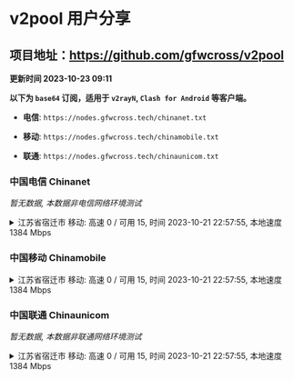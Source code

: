 # v2pool 用户分享
## 项目地址：<https://github.com/gfwcross/v2pool>
**更新时间 2023-10-23 09:11**


**以下为 `base64` 订阅，适用于 `v2rayN`, `Clash for Android` 等客户端。**

- **电信**: `https://nodes.gfwcross.tech/chinanet.txt`

- **移动**: `https://nodes.gfwcross.tech/chinamobile.txt`

- **联通**: `https://nodes.gfwcross.tech/chinaunicom.txt`


### 中国电信 Chinanet
<i>暂无数据, 本数据非电信网络环境测试</i>
<details><summary>江苏省宿迁市 移动: 高速 0 / 可用 15, 时间 2023-10-21 22:57:55, 本地速度 1384 Mbps</summary><p>可用节点订阅：https://transfer.sh/siAQkFyWJH/running.txt<br>高速节点订阅：https://transfer.sh/db7KqocTqt/good.txt<br>低延迟节点订阅：https://transfer.sh/9VSu2QMNi6/low_delay.txt</p></details>
<p></p>

### 中国移动 Chinamobile
<details><summary>江苏省宿迁市 移动: 高速 0 / 可用 15, 时间 2023-10-21 22:57:55, 本地速度 1384 Mbps</summary><p>可用节点订阅：https://transfer.sh/siAQkFyWJH/running.txt<br>高速节点订阅：https://transfer.sh/db7KqocTqt/good.txt<br>低延迟节点订阅：https://transfer.sh/9VSu2QMNi6/low_delay.txt</p></details>
<p></p>

### 中国联通 Chinaunicom
<i>暂无数据, 本数据非联通网络环境测试</i>
<details><summary>江苏省宿迁市 移动: 高速 0 / 可用 15, 时间 2023-10-21 22:57:55, 本地速度 1384 Mbps</summary><p>可用节点订阅：https://transfer.sh/siAQkFyWJH/running.txt<br>高速节点订阅：https://transfer.sh/db7KqocTqt/good.txt<br>低延迟节点订阅：https://transfer.sh/9VSu2QMNi6/low_delay.txt</p></details>
<p></p>